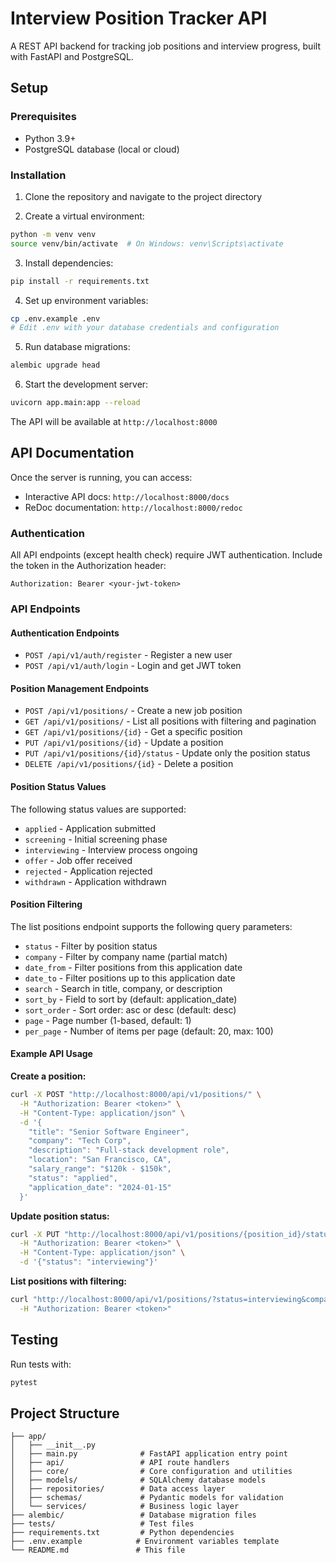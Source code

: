 # Interview Position Tracker API

A REST API backend for tracking job positions and interview progress, built with FastAPI and PostgreSQL.

## Setup

### Prerequisites
- Python 3.9+
- PostgreSQL database (local or cloud)

### Installation

1. Clone the repository and navigate to the project directory

2. Create a virtual environment:
```bash
python -m venv venv
source venv/bin/activate  # On Windows: venv\Scripts\activate
```

3. Install dependencies:
```bash
pip install -r requirements.txt
```

4. Set up environment variables:
```bash
cp .env.example .env
# Edit .env with your database credentials and configuration
```

5. Run database migrations:
```bash
alembic upgrade head
```

6. Start the development server:
```bash
uvicorn app.main:app --reload
```

The API will be available at `http://localhost:8000`

## API Documentation

Once the server is running, you can access:
- Interactive API docs: `http://localhost:8000/docs`
- ReDoc documentation: `http://localhost:8000/redoc`

### Authentication

All API endpoints (except health check) require JWT authentication. Include the token in the Authorization header:

```
Authorization: Bearer <your-jwt-token>
```

### API Endpoints

#### Authentication Endpoints
- `POST /api/v1/auth/register` - Register a new user
- `POST /api/v1/auth/login` - Login and get JWT token

#### Position Management Endpoints
- `POST /api/v1/positions/` - Create a new job position
- `GET /api/v1/positions/` - List all positions with filtering and pagination
- `GET /api/v1/positions/{id}` - Get a specific position
- `PUT /api/v1/positions/{id}` - Update a position
- `PUT /api/v1/positions/{id}/status` - Update only the position status
- `DELETE /api/v1/positions/{id}` - Delete a position

#### Position Status Values
The following status values are supported:
- `applied` - Application submitted
- `screening` - Initial screening phase
- `interviewing` - Interview process ongoing
- `offer` - Job offer received
- `rejected` - Application rejected
- `withdrawn` - Application withdrawn

#### Position Filtering
The list positions endpoint supports the following query parameters:
- `status` - Filter by position status
- `company` - Filter by company name (partial match)
- `date_from` - Filter positions from this application date
- `date_to` - Filter positions up to this application date
- `search` - Search in title, company, or description
- `sort_by` - Field to sort by (default: application_date)
- `sort_order` - Sort order: asc or desc (default: desc)
- `page` - Page number (1-based, default: 1)
- `per_page` - Number of items per page (default: 20, max: 100)

#### Example API Usage

**Create a position:**
```bash
curl -X POST "http://localhost:8000/api/v1/positions/" \
  -H "Authorization: Bearer <token>" \
  -H "Content-Type: application/json" \
  -d '{
    "title": "Senior Software Engineer",
    "company": "Tech Corp",
    "description": "Full-stack development role",
    "location": "San Francisco, CA",
    "salary_range": "$120k - $150k",
    "status": "applied",
    "application_date": "2024-01-15"
  }'
```

**Update position status:**
```bash
curl -X PUT "http://localhost:8000/api/v1/positions/{position_id}/status" \
  -H "Authorization: Bearer <token>" \
  -H "Content-Type: application/json" \
  -d '{"status": "interviewing"}'
```

**List positions with filtering:**
```bash
curl "http://localhost:8000/api/v1/positions/?status=interviewing&company=Tech&page=1&per_page=10" \
  -H "Authorization: Bearer <token>"
```

## Testing

Run tests with:
```bash
pytest
```

## Project Structure

```
├── app/
│   ├── __init__.py
│   ├── main.py              # FastAPI application entry point
│   ├── api/                 # API route handlers
│   ├── core/                # Core configuration and utilities
│   ├── models/              # SQLAlchemy database models
│   ├── repositories/        # Data access layer
│   ├── schemas/             # Pydantic models for validation
│   └── services/            # Business logic layer
├── alembic/                 # Database migration files
├── tests/                   # Test files
├── requirements.txt         # Python dependencies
├── .env.example            # Environment variables template
└── README.md               # This file
```